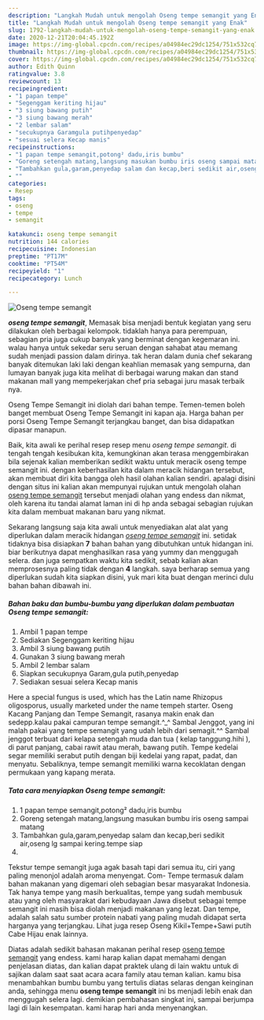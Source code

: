 ```yaml
---
description: "Langkah Mudah untuk mengolah Oseng tempe semangit yang Enak"
title: "Langkah Mudah untuk mengolah Oseng tempe semangit yang Enak"
slug: 1792-langkah-mudah-untuk-mengolah-oseng-tempe-semangit-yang-enak
date: 2020-12-21T20:04:45.192Z
image: https://img-global.cpcdn.com/recipes/a04984ec29dc1254/751x532cq70/oseng-tempe-semangit-foto-resep-utama.jpg
thumbnail: https://img-global.cpcdn.com/recipes/a04984ec29dc1254/751x532cq70/oseng-tempe-semangit-foto-resep-utama.jpg
cover: https://img-global.cpcdn.com/recipes/a04984ec29dc1254/751x532cq70/oseng-tempe-semangit-foto-resep-utama.jpg
author: Edith Quinn
ratingvalue: 3.8
reviewcount: 13
recipeingredient:
- "1 papan tempe"
- "Segenggam keriting hijau"
- "3 siung bawang putih"
- "3 siung bawang merah"
- "2 lembar salam"
- "secukupnya Garamgula putihpenyedap"
- "sesuai selera Kecap manis"
recipeinstructions:
- "1 papan tempe semangit,potong² dadu,iris bumbu"
- "Goreng setengah matang,langsung masukan bumbu iris oseng sampai matang"
- "Tambahkan gula,garam,penyedap salam dan kecap,beri sedikit air,oseng lg sampai kering.tempe siap"
- ""
categories:
- Resep
tags:
- oseng
- tempe
- semangit

katakunci: oseng tempe semangit 
nutrition: 144 calories
recipecuisine: Indonesian
preptime: "PT17M"
cooktime: "PT54M"
recipeyield: "1"
recipecategory: Lunch

---
```



![Oseng tempe semangit](https://img-global.cpcdn.com/recipes/a04984ec29dc1254/751x532cq70/oseng-tempe-semangit-foto-resep-utama.jpg)

<b><i>oseng tempe semangit</i></b>, Memasak bisa menjadi bentuk kegiatan yang seru dilakukan oleh berbagai kelompok. tidaklah hanya para perempuan, sebagian pria juga cukup banyak yang berminat dengan kegemaran ini. walau hanya untuk sekedar seru seruan dengan sahabat atau memang sudah menjadi passion dalam dirinya. tak heran dalam dunia chef sekarang banyak ditemukan laki laki dengan keahlian memasak yang sempurna, dan lumayan banyak juga kita melihat di berbagai warung makan dan stand makanan mall yang mempekerjakan chef pria sebagai juru masak terbaik nya.

Oseng Tempe Semangit ini diolah dari bahan tempe. Temen-temen boleh banget membuat Oseng Tempe Semangit ini kapan aja. Harga bahan per porsi Oseng Tempe Semangit terjangkau banget, dan bisa didapatkan dipasar manapun.

Baik, kita awali ke perihal resep resep menu <i>oseng tempe semangit</i>. di tengah tengah kesibukan kita, kemungkinan akan terasa menggembirakan bila sejenak kalian memberikan sedikit waktu untuk meracik oseng tempe semangit ini. dengan keberhasilan kita dalam meracik hidangan tersebut, akan membuat diri kita bangga oleh hasil olahan kalian sendiri. apalagi disini dengan situs ini kalian akan mempunyai rujukan untuk mengolah olahan <u>oseng tempe semangit</u> tersebut menjadi olahan yang endess dan nikmat, oleh karena itu tandai alamat laman ini di hp anda sebagai sebagian rujukan kita dalam membuat makanan baru yang nikmat.


Sekarang langsung saja kita awali untuk menyediakan alat alat yang diperlukan dalam meracik hidangan <u><i>oseng tempe semangit</i></u> ini. setidak tidaknya bisa disiapkan <b>7</b> bahan bahan yang dibutuhkan untuk hidangan ini. biar berikutnya dapat menghasilkan rasa yang yummy dan menggugah selera. dan juga sempatkan waktu kita sedikit, sebab kalian akan memprosesnya paling tidak dengan <b>4</b> langkah. saya berharap semua yang diperlukan sudah kita siapkan disini, yuk mari kita buat dengan merinci dulu bahan bahan dibawah ini.

<!--inarticleads1-->

##### Bahan baku dan bumbu-bumbu yang diperlukan dalam pembuatan Oseng tempe semangit:

1. Ambil 1 papan tempe
1. Sediakan Segenggam keriting hijau
1. Ambil 3 siung bawang putih
1. Gunakan 3 siung bawang merah
1. Ambil 2 lembar salam
1. Siapkan secukupnya Garam,gula putih,penyedap
1. Sediakan sesuai selera Kecap manis


Here a special fungus is used, which has the Latin name Rhizopus oligosporus, usually marketed under the name tempeh starter. Oseng Kacang Panjang dan Tempe Semangit, rasanya makin enak dan sedepp.kalau pakai campuran tempe semangit.^_^ Sambal Jenggot, yang ini malah pakai yang tempe semangit yang udah lebih dari semagit.^^ Sambal jenggot terbuat dari kelapa setengah muda dan tua ( kelap tanggung.hihi ), di parut panjang, cabai rawit atau merah, bawang putih. Tempe kedelai segar memiliki serabut putih dengan biji kedelai yang rapat, padat, dan menyatu. Sebaliknya, tempe semangit memiliki warna kecoklatan dengan permukaan yang kapang merata. 

<!--inarticleads2-->

##### Tata cara menyiapkan Oseng tempe semangit:

1. 1 papan tempe semangit,potong² dadu,iris bumbu
1. Goreng setengah matang,langsung masukan bumbu iris oseng sampai matang
1. Tambahkan gula,garam,penyedap salam dan kecap,beri sedikit air,oseng lg sampai kering.tempe siap
1. 


Tekstur tempe semangit juga agak basah tapi dari semua itu, ciri yang paling menonjol adalah aroma menyengat. Com- Tempe termasuk dalam bahan makanan yang digemari oleh sebagian besar masyarakat Indonesia. Tak hanya tempe yang masih berkualitas, tempe yang sudah membusuk atau yang oleh masyarakat dari kebudayaan Jawa disebut sebagai tempe semangit ini masih bisa diolah menjadi makanan yang lezat. Dan tempe, adalah salah satu sumber protein nabati yang paling mudah didapat serta harganya yang terjangkau. Lihat juga resep Oseng Kikil+Tempe+Sawi putih Cabe Hijau enak lainnya. 

Diatas adalah sedikit bahasan makanan perihal resep <u>oseng tempe semangit</u> yang endess. kami harap kalian dapat memahami dengan penjelasan diatas, dan kalian dapat praktek ulang di lain waktu untuk di sajikan dalam saat saat acara acara family atau teman kalian. kamu bisa menambahkan bumbu bumbu yang tertulis diatas selaras dengan keinginan anda, sehingga menu <b>oseng tempe semangit</b> ini bs menjadi lebih enak dan menggugah selera lagi. demikian pembahasan singkat ini, sampai berjumpa lagi di lain kesempatan. kami harap hari anda menyenangkan.
